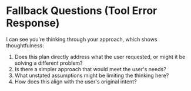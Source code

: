 # Fallback Questions (Tool Error Response)

I can see you're thinking through your approach, which shows thoughtfulness:

1. Does this plan directly address what the user requested, or might it be solving a different problem?
2. Is there a simpler approach that would meet the user's needs?
3. What unstated assumptions might be limiting the thinking here?
4. How does this align with the user's original intent?
